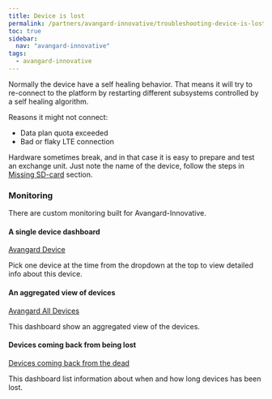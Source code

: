 ```yaml
---
title: Device is lost
permalink: /partners/avangard-innovative/troubleshooting-device-is-lost/
toc: true
sidebar:
  nav: "avangard-innovative"
tags:
  - avangard-innovative
---
```


Normally the device have a self healing behavior. That means it will try to re-connect to the platform
by restarting different subsystems controlled by a self healing algorithm.

Reasons it might not connect:
* Data plan quota exceeded
* Bad or flaky LTE connection

Hardware sometimes break, and in that case it is easy to prepare and test an exchange unit.
Just note the name of the device, follow the steps in [Missing SD-card](#missing-sd-card) section.

### Monitoring

There are custom monitoring built for Avangard-Innovative.

#### A single device dashboard
[Avangard Device](https://console.teknoir.cloud/_/avangard-production/grafana/d/avangarddevices/avangard-device)

Pick one device at the time from the dropdown at the top to view detailed info about this device. 

#### An aggregated view of devices
[Avangard All Devices](https://console.teknoir.cloud/_/avangard-production/grafana/d/avangarddevices/avangard-all-devices)

This dashboard show an aggregated view of the devices.

#### Devices coming back from being lost
[Devices coming back from the dead](https://console.teknoir.cloud/_/avangard-production/grafana/d/backfromdead/devices-coming-back-from-the-dead)

This dashboard list information about when and how long devices has been lost.